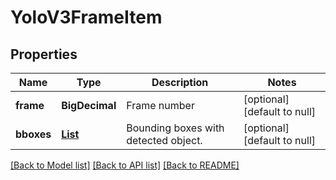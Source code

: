 # YoloV3FrameItem
## Properties

Name | Type | Description | Notes
------------ | ------------- | ------------- | -------------
**frame** | **BigDecimal** | Frame number | [optional] [default to null]
**bboxes** | [**List**](YoloV3FrameItem_bboxes.md) | Bounding boxes with detected object. | [optional] [default to null]

[[Back to Model list]](../README.md#documentation-for-models) [[Back to API list]](../README.md#documentation-for-api-endpoints) [[Back to README]](../README.md)

